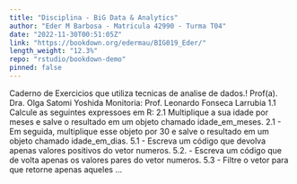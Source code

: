 ```yaml
---
title: "Disciplina - BiG Data & Analytics"
author: "Eder M Barbosa - Matricula 42990 - Turma T04"
date: "2022-11-30T00:51:05Z"
link: "https://bookdown.org/edermau/BIG019_Eder/"
length_weight: "12.3%"
repo: "rstudio/bookdown-demo"
pinned: false
---
```


Caderno de Exercicios que utiliza tecnicas de analise de dados.! Prof(a). Dra. Olga Satomi Yoshida Monitoria: Prof. Leonardo Fonseca Larrubia 1.1 Calcule as seguintes expressoes em R: 2.1 Multiplique a sua idade por meses e salve o resultado em um objeto chamado idade_em_meses. 2.1 - Em seguida, multiplique esse objeto por 30 e salve o resultado em um objeto chamado idade_em_dias. 5.1 - Escreva um código que devolva apenas valores positivos do vetor numeros. 5.2. - Escreva um código que de volta apenas os valores pares do vetor numeros. 5.3 - Filtre o vetor para que retorne apenas aqueles ...
